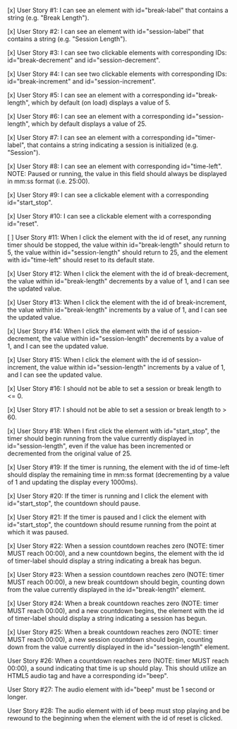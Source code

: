 [x] User Story #1: I can see an element with id="break-label" that contains a string (e.g. "Break Length").

[x] User Story #2: I can see an element with id="session-label" that contains a string (e.g. "Session Length").

[x] User Story #3: I can see two clickable elements with corresponding IDs: id="break-decrement" and id="session-decrement".

[x] User Story #4: I can see two clickable elements with corresponding IDs: id="break-increment" and id="session-increment".

[x] User Story #5: I can see an element with a corresponding id="break-length", which by default (on load) displays a value of 5.

[x] User Story #6: I can see an element with a corresponding id="session-length", which by default displays a value of 25.

[x] User Story #7: I can see an element with a corresponding id="timer-label", that contains a string indicating a session is initialized (e.g. "Session").

[x] User Story #8: I can see an element with corresponding id="time-left". NOTE: Paused or running, the value in this field should always be displayed in mm:ss format (i.e. 25:00).

[x] User Story #9: I can see a clickable element with a corresponding id="start_stop".

[x] User Story #10: I can see a clickable element with a corresponding id="reset".

[ ] User Story #11: When I click the element with the id of reset, any running timer should be stopped, the value within id="break-length" should return to 5, the value within id="session-length" should return to 25, and the element with id="time-left" should reset to its default state.

[x] User Story #12: When I click the element with the id of break-decrement, the value within id="break-length" decrements by a value of 1, and I can see the updated value.

[x] User Story #13: When I click the element with the id of break-increment, the value within id="break-length" increments by a value of 1, and I can see the updated value.

[x] User Story #14: When I click the element with the id of session-decrement, the value within id="session-length" decrements by a value of 1, and I can see the updated value.

[x] User Story #15: When I click the element with the id of session-increment, the value within id="session-length" increments by a value of 1, and I can see the updated value.

[x] User Story #16: I should not be able to set a session or break length to <= 0.

[x] User Story #17: I should not be able to set a session or break length to > 60.

[x] User Story #18: When I first click the element with id="start_stop", the timer should begin running from the value currently displayed in id="session-length", even if the value has been incremented or decremented from the original value of 25.

[x] User Story #19: If the timer is running, the element with the id of time-left should display the remaining time in mm:ss format (decrementing by a value of 1 and updating the display every 1000ms).

[x] User Story #20: If the timer is running and I click the element with id="start_stop", the countdown should pause.

[x] User Story #21: If the timer is paused and I click the element with id="start_stop", the countdown should resume running from the point at which it was paused.

[x] User Story #22: When a session countdown reaches zero (NOTE: timer MUST reach 00:00), and a new countdown begins, the element with the id of timer-label should display a string indicating a break has begun.

[x] User Story #23: When a session countdown reaches zero (NOTE: timer MUST reach 00:00), a new break countdown should begin, counting down from the value currently displayed in the id="break-length" element.

[x] User Story #24: When a break countdown reaches zero (NOTE: timer MUST reach 00:00), and a new countdown begins, the element with the id of timer-label should display a string indicating a session has begun.

[x] User Story #25: When a break countdown reaches zero (NOTE: timer MUST reach 00:00), a new session countdown should begin, counting down from the value currently displayed in the id="session-length" element.

User Story #26: When a countdown reaches zero (NOTE: timer MUST reach 00:00), a sound indicating that time is up should play. This should utilize an HTML5 audio tag and have a corresponding id="beep".

User Story #27: The audio element with id="beep" must be 1 second or longer.

User Story #28: The audio element with id of beep must stop playing and be rewound to the beginning when the element with the id of reset is clicked.
